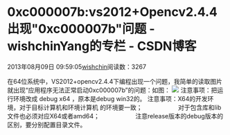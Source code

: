 # 0xc000007b:vs2012+Opencv2.4.4出现"0xc000007b"问题 - wishchinYang的专栏 - CSDN博客
2013年08月09日 09:59:05[wishchin](https://me.csdn.net/wishchin)阅读数：3267
                
在64位系统中，VS2012+opencv2.4.4下编程出现一个问题，我简单的读取图片就出现“应用程序无法正常启动0xc000007b”的问题：如图：
![](https://img-blog.csdn.net/20130619190255890)
注意事项：把运行环境改成 debug x64
 ，原本是debug win32的。
注意事项：X64的开发环境，对于目标计算机和环境计算机 的环境要一致；
                    对于包含库和lib文件也必须对应X64或者amd64；
                    注意release版本的debug版本的区别，要分别配置目录文件。
